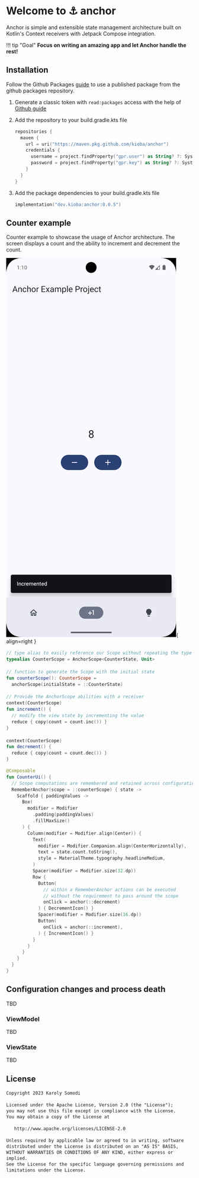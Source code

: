 # Welcome to ⚓️ anchor

Anchor is simple and extensible state management architecture built on Kotlin's Context receivers
with Jetpack Compose integration.

!!! tip "Goal"
    **Focus on writing an amazing app and let Anchor handle the rest!**


## Installation

Follow the Github
Packages [guide](https://docs.github.com/en/packages/working-with-a-github-packages-registry/working-with-the-gradle-registry#using-a-published-package)
to use a published package from the github packages repository.

1. Generate a classic token with `read:packages` access with the help
   of [Github guide](https://docs.github.com/en/packages/working-with-a-github-packages-registry/working-with-the-gradle-registry#authenticating-to-github-packages)

2. Add the repository to your build.gradle.kts file

    ```kotlin
    repositories {
      maven {
        url = uri("https://maven.pkg.github.com/kioba/anchor")
        credentials {
          username = project.findProperty("gpr.user") as String? ?: System.getenv("USERNAME")
          password = project.findProperty("gpr.key") as String? ?: System.getenv("TOKEN")
        }
      }
    }
    ```

3. Add the package dependencies to your build.gradle.kts file

    ```kotlin
    implementation("dev.kioba:anchor:0.0.5")
    ```

## Counter example

Counter example to showcase the usage of Anchor architecture. The screen displays a count and the
ability to increment and decrement the count.

![counter example](images/counter_example_small.png){ align=right }

```kotlin linenums="1"
// type alias to easily reference our Scope without repeating the type arguments
typealias CounterScope = AnchorScope<CounterState, Unit>

// function to generate the Scope with the initial state
fun counterScope(): CounterScope =
  anchorScope(initialState = ::CounterState)

// Provide the AnchorScope abilities with a receiver 
context(CounterScope)
fun increment() {
  // modify the view state by incrementing the value
  reduce { copy(count = count.inc()) }
}

context(CounterScope)
fun decrement() {
  reduce { copy(count = count.dec()) }
}
```

```kotlin linenums="19" hl_lines="3 4 20 21 22"
@Composable
fun CounterUi() {
  // Scope computations are remembered and retained across configuration changes
  RememberAnchor(scope = ::counterScope) { state ->
    Scaffold { paddingValues ->
      Box(
        modifier = Modifier
          .padding(paddingValues)
          .fillMaxSize()
      ) {
        Column(modifier = Modifier.align(Center)) {
          Text(
            modifier = Modifier.Companion.align(CenterHorizontally),
            text = state.count.toString(),
            style = MaterialTheme.typography.headlineMedium,
          )
          Spacer(modifier = Modifier.size(32.dp))
          Row {
            Button(
              // within a RememberAnchor actions can be executed
              // without the requirement to pass around the scope
              onClick = anchor(::decrement)
            ) { DecrementIcon() }
            Spacer(modifier = Modifier.size(16.dp))
            Button(
              onClick = anchor(::increment),
            ) { IncrementIcon() }
          }
        }
      }
    }
  }
}
```

## Configuration changes and process death

TBD

### ViewModel

TBD

### ViewState

TBD

License
--------

    Copyright 2023 Karoly Somodi

    Licensed under the Apache License, Version 2.0 (the "License");
    you may not use this file except in compliance with the License.
    You may obtain a copy of the License at

       http://www.apache.org/licenses/LICENSE-2.0

    Unless required by applicable law or agreed to in writing, software
    distributed under the License is distributed on an "AS IS" BASIS,
    WITHOUT WARRANTIES OR CONDITIONS OF ANY KIND, either express or implied.
    See the License for the specific language governing permissions and
    limitations under the License.
